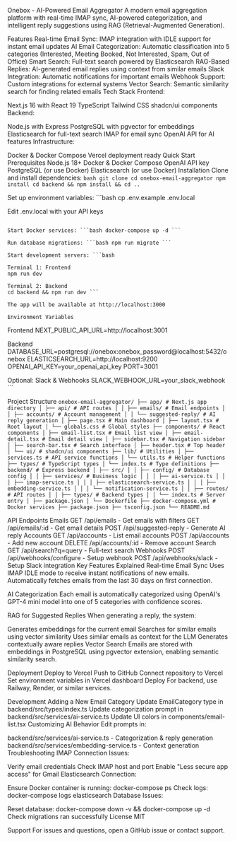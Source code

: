 Onebox - AI-Powered Email Aggregator
A modern email aggregation platform with real-time IMAP sync, AI-powered categorization, and intelligent reply suggestions using RAG (Retrieval-Augmented Generation).

Features
Real-time Email Sync: IMAP integration with IDLE support for instant email updates
AI Email Categorization: Automatic classification into 5 categories (Interested, Meeting Booked, Not Interested, Spam, Out of Office)
Smart Search: Full-text search powered by Elasticsearch
RAG-Based Replies: AI-generated email replies using context from similar emails
Slack Integration: Automatic notifications for important emails
Webhook Support: Custom integrations for external systems
Vector Search: Semantic similarity search for finding related emails
Tech Stack
Frontend:

Next.js 16 with React 19
TypeScript
Tailwind CSS
shadcn/ui components
Backend:

Node.js with Express
PostgreSQL with pgvector for embeddings
Elasticsearch for full-text search
IMAP for email sync
OpenAI API for AI features
Infrastructure:

Docker & Docker Compose
Vercel deployment ready
Quick Start
Prerequisites
Node.js 18+
Docker & Docker Compose
OpenAI API key
PostgreSQL (or use Docker)
Elasticsearch (or use Docker)
Installation
Clone and install dependencies: ```bash git clone cd onebox-email-aggregator npm install cd backend && npm install && cd .. ```

Set up environment variables: ```bash cp .env.example .env.local

Edit .env.local with your API keys
```

Start Docker services: ```bash docker-compose up -d ```

Run database migrations: ```bash npm run migrate ```

Start development servers: ```bash

Terminal 1: Frontend
npm run dev

Terminal 2: Backend
cd backend && npm run dev ```

The app will be available at http://localhost:3000

Environment Variables
```

Frontend
NEXT_PUBLIC_API_URL=http://localhost:3001

Backend
DATABASE_URL=postgresql://onebox:onebox_password@localhost:5432/onebox ELASTICSEARCH_URL=http://localhost:9200 OPENAI_API_KEY=your_openai_api_key PORT=3001

Optional: Slack & Webhooks
SLACK_WEBHOOK_URL=your_slack_webhook ```

Project Structure
``` onebox-email-aggregator/ ├── app/ # Next.js app directory │ ├── api/ # API routes │ │ ├── emails/ # Email endpoints │ │ ├── accounts/ # Account management │ │ └── suggested-reply/ # AI reply generation │ ├── page.tsx # Main dashboard │ ├── layout.tsx # Root layout │ └── globals.css # Global styles ├── components/ # React components │ ├── email-list.tsx # Email list view │ ├── email-detail.tsx # Email detail view │ ├── sidebar.tsx # Navigation sidebar │ ├── search-bar.tsx # Search interface │ ├── header.tsx # Top header │ └── ui/ # shadcn/ui components ├── lib/ # Utilities │ ├── services.ts # API service functions │ └── utils.ts # Helper functions ├── types/ # TypeScript types │ └── index.ts # Type definitions ├── backend/ # Express backend │ ├── src/ │ │ ├── config/ # Database config │ │ ├── services/ # Business logic │ │ │ ├── ai-service.ts │ │ │ ├── imap-service.ts │ │ │ ├── elasticsearch-service.ts │ │ │ ├── embedding-service.ts │ │ │ └── notification-service.ts │ │ ├── routes/ # API routes │ │ ├── types/ # Backend types │ │ └── index.ts # Server entry │ ├── package.json │ └── Dockerfile ├── docker-compose.yml # Docker services ├── package.json ├── tsconfig.json └── README.md ```

API Endpoints
Emails
GET /api/emails - Get emails with filters
GET /api/emails/:id - Get email details
POST /api/suggested-reply - Generate AI reply
Accounts
GET /api/accounts - List email accounts
POST /api/accounts - Add new account
DELETE /api/accounts/:id - Remove account
Search
GET /api/search?q=query - Full-text search
Webhooks
POST /api/webhooks/configure - Setup webhook
POST /api/webhooks/slack - Setup Slack integration
Key Features Explained
Real-time Email Sync
Uses IMAP IDLE mode to receive instant notifications of new emails. Automatically fetches emails from the last 30 days on first connection.

AI Categorization
Each email is automatically categorized using OpenAI's GPT-4 mini model into one of 5 categories with confidence scores.

RAG for Suggested Replies
When generating a reply, the system:

Generates embeddings for the current email
Searches for similar emails using vector similarity
Uses similar emails as context for the LLM
Generates contextually aware replies
Vector Search
Emails are stored with embeddings in PostgreSQL using pgvector extension, enabling semantic similarity search.

Deployment
Deploy to Vercel
Push to GitHub
Connect repository to Vercel
Set environment variables in Vercel dashboard
Deploy
For backend, use Railway, Render, or similar services.

Development
Adding a New Email Category
Update EmailCategory type in backend/src/types/index.ts
Update categorization prompt in backend/src/services/ai-service.ts
Update UI colors in components/email-list.tsx
Customizing AI Behavior
Edit prompts in:

backend/src/services/ai-service.ts - Categorization & reply generation
backend/src/services/embedding-service.ts - Context generation
Troubleshooting
IMAP Connection Issues:

Verify email credentials
Check IMAP host and port
Enable "Less secure app access" for Gmail
Elasticsearch Connection:

Ensure Docker container is running: docker-compose ps
Check logs: docker-compose logs elasticsearch
Database Issues:

Reset database: docker-compose down -v && docker-compose up -d
Check migrations ran successfully
License
MIT

Support
For issues and questions, open a GitHub issue or contact support.
